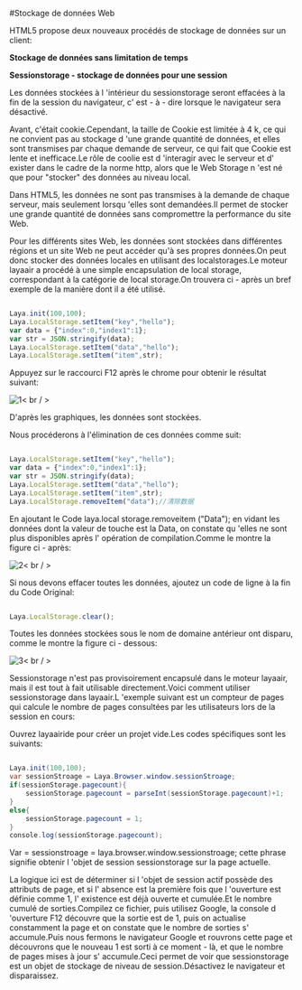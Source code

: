 #Stockage de données Web

HTML5 propose deux nouveaux procédés de stockage de données sur un client:

**Stockage de données sans limitation de temps**

**Sessionstorage - stockage de données pour une session**

Les données stockées à l 'intérieur du sessionstorage seront effacées à la fin de la session du navigateur, c' est - à - dire lorsque le navigateur sera désactivé.

Avant, c'était cookie.Cependant, la taille de Cookie est limitée à 4 k, ce qui ne convient pas au stockage d 'une grande quantité de données, et elles sont transmises par chaque demande de serveur, ce qui fait que Cookie est lente et inefficace.Le rôle de coolie est d 'interagir avec le serveur et d' exister dans le cadre de la norme http, alors que le Web Storage n 'est né que pour "stocker" des données au niveau local.

Dans HTML5, les données ne sont pas transmises à la demande de chaque serveur, mais seulement lorsqu 'elles sont demandées.Il permet de stocker une grande quantité de données sans compromettre la performance du site Web.

Pour les différents sites Web, les données sont stockées dans différentes régions et un site Web ne peut accéder qu'à ses propres données.On peut donc stocker des données locales en utilisant des localstorages.Le moteur layaair a procédé à une simple encapsulation de local storage, correspondant à la catégorie de local storage.On trouvera ci - après un bref exemple de la manière dont il a été utilisé.


```javascript

Laya.init(100,100);
Laya.LocalStorage.setItem("key","hello");
var data = {"index":0,"index1":1};
var str = JSON.stringify(data);
Laya.LocalStorage.setItem("data","hello");
Laya.LocalStorage.setItem("item",str);
```


Appuyez sur le raccourci F12 après le chrome pour obtenir le résultat suivant:

![1](img/1.png)< br / >

D'après les graphiques, les données sont stockées.

Nous procéderons à l'élimination de ces données comme suit:


```javascript

Laya.LocalStorage.setItem("key","hello");
var data = {"index":0,"index1":1};
var str = JSON.stringify(data);
Laya.LocalStorage.setItem("data","hello");
Laya.LocalStorage.setItem("item",str);
Laya.LocalStorage.removeItem("data");//清除数据
```


En ajoutant le Code laya.local storage.removeitem ("Data"); en vidant les données dont la valeur de touche est la Data, on constate qu 'elles ne sont plus disponibles après l' opération de compilation.Comme le montre la figure ci - après:

![2](img/2.png)< br / >

Si nous devons effacer toutes les données, ajoutez un code de ligne à la fin du Code Original:


```javascript

Laya.LocalStorage.clear();
```


Toutes les données stockées sous le nom de domaine antérieur ont disparu, comme le montre la figure ci - dessous:

![3](img/3.png)< br / >

Sessionstorage n'est pas provisoirement encapsulé dans le moteur layaair, mais il est tout à fait utilisable directement.Voici comment utiliser sessionstorage dans layaair.L 'exemple suivant est un compteur de pages qui calcule le nombre de pages consultées par les utilisateurs lors de la session en cours:

Ouvrez layaairide pour créer un projet vide.Les codes spécifiques sont les suivants:


```java

Laya.init(100,100);
var sessionStroage = Laya.Browser.window.sessionStroage;
if(sessionStorage.pagecount){
    sessionStorage.pagecount = parseInt(sessionStorage.pagecount)+1;
}
else{
    sessionStorage.pagecount = 1;
}
console.log(sessionStorage.pagecount);
```


Var = sessionstroage = laya.browser.window.sessionstroage; cette phrase signifie obtenir l 'objet de session sessionstorage sur la page actuelle.



La logique ici est de déterminer si l 'objet de session actif possède des attributs de page, et si l' absence est la première fois que l 'ouverture est définie comme 1, l' existence est déjà ouverte et cumulée.Et le nombre cumulé de sorties.Compilez ce fichier, puis utilisez Google, la console d 'ouverture F12 découvre que la sortie est de 1, puis on actualise constamment la page et on constate que le nombre de sorties s' accumule.Puis nous fermons le navigateur Google et rouvrons cette page et découvrons que le nouveau 1 est sorti à ce moment - là, et que le nombre de pages mises à jour s' accumule.Ceci permet de voir que sessionstorage est un objet de stockage de niveau de session.Désactivez le navigateur et disparaissez.
